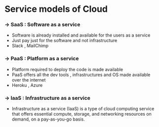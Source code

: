 # Service models of Cloud

### -> SaaS : Software as a service&#x20;

* Software is already installed and available for the users as a service&#x20;
* Just pay just for the software and not infrastructure&#x20;
* Slack , MailChimp

### -> PaaS : Platform as a service&#x20;

* Platform required to deploy the code is made available&#x20;
* PaaS offers all the dev tools , infrastructures and OS made available over the internet
* Heroku , Azure&#x20;

### -> IaaS : Infrastructure as a service&#x20;

* Infrastructure as a service (IaaS) is a type of cloud computing service that offers essential compute, storage, and networking resources on demand, on a pay-as-you-go basis.

